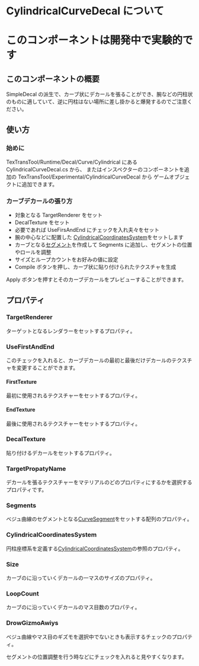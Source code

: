 # CylindricalCurveDecal について

# **このコンポーネントは開発中で実験的です**

## このコンポーネントの概要

SimpleDecal の派生で、カーブ状にデカールを張ることができ、腕などの円柱状のものに適していて、逆に円柱はない場所に差し掛かると爆発するのでご注意ください。

## 使い方

### 始めに

TexTransTool/Runtime/Decal/Curve/Cylindrical にある CylindricalCurveDecal.cs から、
またはインスペクターのコンポーネントを追加の TexTransTool/Experimental/CylindricalCurveDecal から
ゲームオブジェクトに追加できます。

### カーブデカールの張り方

- 対象となる TargetRenderer をセット
- DecalTexture をセット
- 必要であれば UseFirsAndEnd にチェックを入れ夫々をセット
- 腕の中心などに配置した [CylindricalCoordinatesSystem](CylindricalCoordinatesSystem.md)をセットします
- カーブとなる[セグメント](CurevSegment.md)を作成して Segments に追加し、セグメントの位置やロールを調整
- サイズとループカウントをお好みの値に設定
- Compile ボタンを押し、カーブ状に貼り付けられたテクスチャを生成

Apply ボタンを押すとそのカーブデカールをプレビューすることができます。

## プロパティ

### TargetRenderer

ターゲットとなるレンダラーをセットするプロパティ。

### UseFirstAndEnd

このチェックを入れると、カーブデカールの最初と最後だけデカールのテクスチャを変更することができます。

#### FirstTexture

最初に使用されるテクスチャーをセットするプロパティ。

#### EndTexture

最後に使用されるテクスチャーをセットするプロパティ。

### DecalTexture

貼り付けるデカールをセットするプロパティ。

### TargetPropatyName

デカールを張るテクスチャーをマテリアルのどのプロパティにするかを選択するプロパティです。

### Segments

ベジュ曲線のセグメントとなる[CurveSegment](CurevSegment.md)をセットする配列のプロパティ。

### CylindricalCoordinatesSystem

円柱座標系を定義する[CylindricalCoordinatesSystem](CylindricalCoordinatesSystem.md)の参照のプロパティ。

### Size

カーブのに沿っていくデカールの一マスのサイズのプロパティ。

### LoopCount

カーブのに沿っていくデカールのマス目数のプロパティ。

### DrowGizmoAwiys

ベジュ曲線やマス目のギズモを選択中でないときも表示するチェックのプロパティ。

セグメントの位置調整を行う時などにチェックを入れると見やすくなります。
